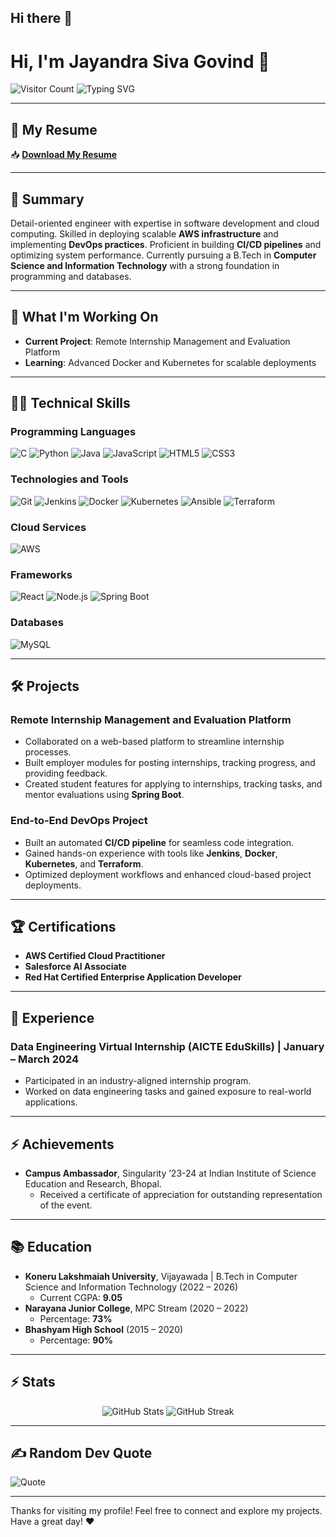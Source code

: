 ## Hi there 👋

# Hi, I'm Jayandra Siva Govind 👋

![Visitor Count](https://komarev.com/ghpvc/?username=Govind93923&color=blue)
![Typing SVG](https://readme-typing-svg.herokuapp.com?font=Fira+Code&size=24&pause=1000&color=27F7FF&center=true&vCenter=true&width=600&lines=A+Passionate+Software+Developer;DevOps+Engineer;Cloud+Computing+Enthusiast;Always+Striving+to+Innovate)



---


## 📄 My Resume
📥 **[Download My Resume](https://github.com/Govind93923/Govind93923/raw/main/MY_RESUME.pdf)** <!-- Link to your resume -->

---

## 📝 Summary
Detail-oriented engineer with expertise in software development and cloud computing. Skilled in deploying scalable **AWS infrastructure** and implementing **DevOps practices**. Proficient in building **CI/CD pipelines** and optimizing system performance. Currently pursuing a B.Tech in **Computer Science and Information Technology** with a strong foundation in programming and databases.

---

## 🔭 What I'm Working On
- **Current Project**: Remote Internship Management and Evaluation Platform
- **Learning**: Advanced Docker and Kubernetes for scalable deployments

---

## 🧑‍💻 Technical Skills

### Programming Languages
![C](https://img.shields.io/badge/C-00599C?style=for-the-badge&logo=c&logoColor=white)
![Python](https://img.shields.io/badge/Python-3776AB?style=for-the-badge&logo=python&logoColor=white)
![Java](https://img.shields.io/badge/Java-007396?style=for-the-badge&logo=java&logoColor=white)
![JavaScript](https://img.shields.io/badge/JavaScript-F7DF1E?style=for-the-badge&logo=javascript&logoColor=black)
![HTML5](https://img.shields.io/badge/HTML5-E34F26?style=for-the-badge&logo=html5&logoColor=white)
![CSS3](https://img.shields.io/badge/CSS3-1572B6?style=for-the-badge&logo=css3&logoColor=white)

### Technologies and Tools
![Git](https://img.shields.io/badge/Git-F05032?style=for-the-badge&logo=git&logoColor=white)
![Jenkins](https://img.shields.io/badge/Jenkins-D24939?style=for-the-badge&logo=jenkins&logoColor=white)
![Docker](https://img.shields.io/badge/Docker-2496ED?style=for-the-badge&logo=docker&logoColor=white)
![Kubernetes](https://img.shields.io/badge/Kubernetes-326CE5?style=for-the-badge&logo=kubernetes&logoColor=white)
![Ansible](https://img.shields.io/badge/Ansible-EE0000?style=for-the-badge&logo=ansible&logoColor=white)
![Terraform](https://img.shields.io/badge/Terraform-7B42BC?style=for-the-badge&logo=terraform&logoColor=white)

### Cloud Services
![AWS](https://img.shields.io/badge/Amazon%20AWS-232F3E?style=for-the-badge&logo=amazon-aws&logoColor=white)

### Frameworks
![React](https://img.shields.io/badge/React-61DAFB?style=for-the-badge&logo=react&logoColor=black)
![Node.js](https://img.shields.io/badge/Node.js-339933?style=for-the-badge&logo=nodedotjs&logoColor=white)
![Spring Boot](https://img.shields.io/badge/Spring%20Boot-6DB33F?style=for-the-badge&logo=springboot&logoColor=white)

### Databases
![MySQL](https://img.shields.io/badge/MySQL-4479A1?style=for-the-badge&logo=mysql&logoColor=white)

---

## 🛠️ Projects

### Remote Internship Management and Evaluation Platform
- Collaborated on a web-based platform to streamline internship processes.
- Built employer modules for posting internships, tracking progress, and providing feedback.
- Created student features for applying to internships, tracking tasks, and mentor evaluations using **Spring Boot**.

### End-to-End DevOps Project
- Built an automated **CI/CD pipeline** for seamless code integration.
- Gained hands-on experience with tools like **Jenkins**, **Docker**, **Kubernetes**, and **Terraform**.
- Optimized deployment workflows and enhanced cloud-based project deployments.

---

## 🏆 Certifications
- **AWS Certified Cloud Practitioner**
- **Salesforce AI Associate**
- **Red Hat Certified Enterprise Application Developer**

---

## 👔 Experience
### Data Engineering Virtual Internship (AICTE EduSkills) | January – March 2024
- Participated in an industry-aligned internship program.
- Worked on data engineering tasks and gained exposure to real-world applications.

---

## ⚡ Achievements
- **Campus Ambassador**, Singularity ’23-24 at Indian Institute of Science Education and Research, Bhopal.
  - Received a certificate of appreciation for outstanding representation of the event.

---

## 📚 Education
- **Koneru Lakshmaiah University**, Vijayawada | B.Tech in Computer Science and Information Technology (2022 – 2026)
  - Current CGPA: **9.05**
- **Narayana Junior College**, MPC Stream (2020 – 2022)
  - Percentage: **73%**
- **Bhashyam High School** (2015 – 2020)
  - Percentage: **90%**

---

## ⚡ Stats
<p align="center">
  <img src="https://github-readme-stats.vercel.app/api?username=Govind93923&show_icons=true&theme=radical" alt="GitHub Stats" />
  <img src="https://github-readme-streak-stats.herokuapp.com/?user=Govind93923&theme=radical" alt="GitHub Streak" />
</p>

---

## ✍️ Random Dev Quote
![Quote](https://quotes-github-readme.vercel.app/api?type=horizontal&theme=dark)

---

Thanks for visiting my profile! Feel free to connect and explore my projects. Have a great day! ❤️
